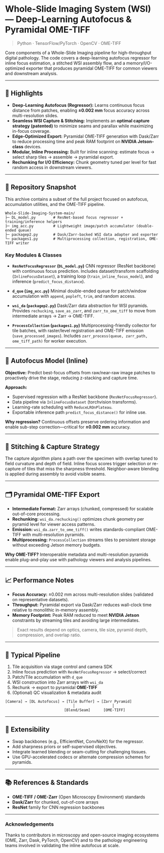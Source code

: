 # Whole-Slide Imaging System (WSI) — Deep-Learning Autofocus & Pyramidal OME-TIFF

> Python · TensorFlow/PyTorch · OpenCV · OME-TIFF

Core components of a Whole-Slide Imaging pipeline for high-throughput digital pathology. The code covers a deep-learning autofocus regressor for inline focus estimation, a stitched WSI assembly flow, and a memory/I/O-optimized exporter that produces pyramidal OME-TIFF for common viewers and downstream analysis.

---

## 🚀 Highlights

* **Deep-Learning Autofocus (Regressor):** Learns continuous focus distance from patches, enabling **±0.002 mm** focus accuracy across multi-resolution slides.
* **Seamless WSI Capture & Stitching:** Implements an **optimal capture strategy (patented)** to minimize seams and parallax while maximizing in-focus coverage.
* **Edge-Optimized Export:** Pyramidal OME-TIFF generation with Dask/Zarr to reduce processing time and peak RAM footprint on **NVIDIA Jetson-class** devices.
* **Modular, Inline Processing:** Built for inline scanning: estimate focus → select sharp tiles → assemble → pyramidal export.
* **Rechunking for I/O Efficiency:** Chunk geometry tuned per level for fast random access in downstream viewers.

---

## 🧭 Repository Snapshot

This archive contains a subset of the full project focused on autofocus, accumulation utilities, and the OME-TIFF pipeline.

```
Whole-Slide-Imaging-System-main/
├─ DL_model.py        # ResNet-based focus regressor + training/inference helpers
├─ img_acc.py         # Lightweight image/patch accumulator (double-ended queue)
├─ packagep2.py       # Dask/Zarr-backed WSI data adapter and exporter
└─ packages1.py       # Multiprocessing collection, registration, OME-TIFF writer
```

### Key Modules & Classes

* **`ResNetFocusRegressor` (`DL_model.py`)**
  CNN regressor (ResNet backbone) with continuous focus prediction. Includes dataset/transform scaffolding (`InlineFocusDataset`), a training loop (`train_inline_focus_model`), and inference (`predict_focus_distance`).

* **`d_que` (`img_acc.py`)**
  Minimal double-ended queue for patch/window accumulation with `append`, `popleft`, `trim`, and random access.

* **`wsi_da` (`packagep2.py`)**
  Dask/Zarr data abstraction for WSI pyramids. Provides `rechucking`, `save_as_zarr`, and `zarr_to_ome_tiff` to move from intermediate arrays → Zarr → OME-TIFF.

* **`ProcessCollection` (`packages1.py`)**
  Multiprocessing-friendly collector for tile batches, with raster/level registration and OME-TIFF emission (`save_processed_images`). Includes `zarr_process(queue, zarr_path, ome_tiff_path)` for worker execution.

---

## 🔬 Autofocus Model (Inline)

**Objective:** Predict best-focus offsets from raw/near-raw image patches to proactively drive the stage, reducing z-stacking and capture time.

**Approach:**

* Supervised regression with a ResNet backbone (`ResNetFocusRegressor`).
* Data pipeline via `InlineFocusDataset` (torchvision transforms).
* Learning-rate scheduling with `ReduceLROnPlateau`.
* Exportable inference path `predict_focus_distance()` for inline use.

**Why regression?**
Continuous offsets preserve ordering information and enable sub-step correction—critical for **±0.002 mm** accuracy.

---

## 🧵 Stitching & Capture Strategy 

The capture algorithm plans a path over the specimen with overlap tuned to field curvature and depth of field. Inline focus scores trigger selection or re-capture of tiles that miss the sharpness threshold. Neighbor-aware blending is applied during assembly to avoid visible seams.

---

## 🗂️ Pyramidal OME-TIFF Export

* **Intermediate Format:** Zarr arrays (chunked, compressed) for scalable out-of-core processing.
* **Rechunking:** `wsi_da.rechucking()` optimizes chunk geometry per pyramid level for viewer access patterns.
* **Emission:** `wsi_da.zarr_to_ome_tiff()` writes standards-compliant OME-TIFF with multi-resolution pyramids.
* **Multiprocessing:** `ProcessCollection` streams tiles to persistent storage without exceeding Jetson memory budgets.

**Why OME-TIFF?**
Interoperable metadata and multi-resolution pyramids enable plug-and-play use with pathology viewers and analysis pipelines.

---

## 📈 Performance Notes

* **Focus Accuracy:** ±0.002 mm across multi-resolution slides (validated on representative datasets).
* **Throughput:** Pyramidal export via Dask/Zarr reduces wall-clock time relative to monolithic in-memory assembly.
* **Memory Footprint:** Peak RAM reduced to meet **NVIDIA Jetson** constraints by streaming tiles and avoiding large intermediates.

> Exact results depend on optics, camera, tile size, pyramid depth, compression, and overlap ratio.

---

## 🧩 Typical Pipeline

1. Tile acquisition via stage control and camera SDK
2. Inline focus prediction with `ResNetFocusRegressor` → select/correct
3. Patch/Tile accumulation with `d_que`
4. WSI construction into Zarr arrays with `wsi_da`
5. Rechunk → export to pyramidal **OME-TIFF**
6. (Optional) QC visualization & metadata audit

```text
[Camera] → [DL Autofocus] → [Tile Buffer] → [Zarr Pyramid]
                               │                 │
                           [Blend/Seam]      [OME-TIFF]
```

---

## 🔧 Extensibility

* Swap backbones (e.g., EfficientNet, ConvNeXt) for the regressor.
* Add sharpness priors or self-supervised objectives.
* Integrate learned blending or seam-cutting for challenging tissues.
* Use GPU-accelerated codecs or alternate compression schemes for pyramids.

---

## 📚 References & Standards

* **OME-TIFF / OME-Zarr** (Open Microscopy Environment) standards
* **Dask/Zarr** for chunked, out-of-core arrays
* **ResNet** family for CNN regression backbones

---

### Acknowledgements

Thanks to contributors in microscopy and open-source imaging ecosystems (OME, Zarr, Dask, PyTorch, OpenCV) and to the pathology engineering teams involved in validating the inline autofocus at scale.
